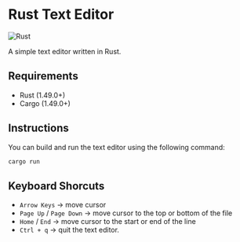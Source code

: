 # Rust Text Editor

![Rust](https://github.com/fosdickio/rust-text-editor/workflows/Rust/badge.svg)

A simple text editor written in Rust.

## Requirements
- Rust (1.49.0+)
- Cargo (1.49.0+)

## Instructions
You can build and run the text editor using the following command:
```rust
cargo run
```

## Keyboard Shorcuts
- `Arrow Keys` &rarr; move cursor
- `Page Up` / `Page Down` &rarr; move cursor to the top or bottom of the file
- `Home` / `End` &rarr; move cursor to the start or end of the line
- `Ctrl + q` &rarr; quit the text editor.
